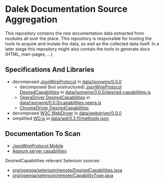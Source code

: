 # Dalek Documentation Source Aggregation

This repository contains the *raw* documentation data extracted from modules all over the place. This repository is responsible for hosting the tools to acquire and mutate the data, as well as the collected data itself. In a later stage this repository might also contain the tools to generate docs (HTML, man-pages, …)

## Specifications And Libraries

* decomposed [JsonWireProtocol](https://code.google.com/p/selenium/wiki/JsonWireProtocol) in [data/jsonwire/0.0.0](data/jsonwire/0.0.0)
  * decomposed (but unstructured) [JsonWireProtocol DesiredCapabilities](https://code.google.com/p/selenium/wiki/DesiredCapabilities) in [data/jsonwire/0.0.0/desired-capabilities.js](data/jsonwire/0.0.0/desired-capabilities.js)
  * [OperaDriver DesiredCapabilities](https://code.google.com/p/selenium/wiki/OperaDriver) in [data/jsonwire/0.0.0/capabilities.opera.js](data/jsonwire/0.0.0/capabilities.opera.js)
  * [ChromeDriver DesiredCapabilities](https://sites.google.com/a/chromium.org/chromedriver/capabilities)
* decomposed [W3C WebDriver](https://github.com/w3c/webdriver) in [data/webdriver/0.0.0](data/webdriver/0.0.0)
* simplified [WD.js](https://github.com/admc/wd/blob/master/doc/jsonwire-full-mapping.md) in [data/wd/0.3.11/methods.json](data/wd/0.3.11/methods.json)

## Documentation To Scan

* [JsonWireProtocol Mobile](https://github.com/SeleniumHQ/mobile-spec/blob/master/spec-draft.md)
* [Appium server capabilities](http://appium.io/slate/en/v1.2.0/?javascript#appium-server-capabilities)

DesiredCapabilities relevant Selenium sources

* [org/openqa/selenium/remote/DesiredCapabilities.java](https://github.com/SeleniumHQ/selenium/blob/6b4e6de722fcccd18619951543143999e9a30657/java/client/src/org/openqa/selenium/remote/DesiredCapabilities.java)
* [org/openqa/selenium/remote/CapabilityType.java](https://github.com/SeleniumHQ/selenium/blob/6b4e6de722fcccd18619951543143999e9a30657/java/client/src/org/openqa/selenium/remote/CapabilityType.java)